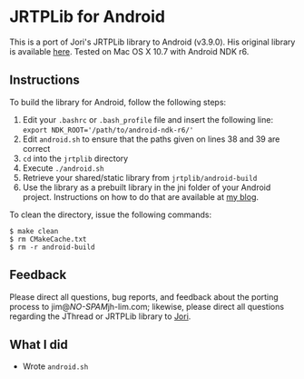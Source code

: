 # JRTPLib for Android
This is a port of Jori's JRTPLib library to Android (v3.9.0). His original library is available [here][1]. Tested on Mac OS X 10.7 with Android NDK r6.

## Instructions
To build the library for Android, follow the following steps:

1. Edit your `.bashrc` or `.bash_profile` file and insert the following line: `export NDK_ROOT='/path/to/android-ndk-r6/'`
1. Edit `android.sh` to ensure that the paths given on lines 38 and 39 are correct
2. `cd` into the `jrtplib` directory
3. Execute `./android.sh`
4. Retrieve your shared/static library from `jrtplib/android-build`
5. Use the library as a prebuilt library in the jni folder of your Android project. Instructions on how to do that are available at [my blog][2].

To clean the directory, issue the following commands:

```shell
$ make clean
$ rm CMakeCache.txt
$ rm -r android-build
```

## Feedback

Please direct all questions, bug reports, and feedback about the porting process to jim@*NO-SPAM*jh-lim.com; likewise, please direct all questions regarding the JThread or JRTPLib library to [Jori][3].

## What I did

* Wrote `android.sh`

   [1]: http://research.edm.uhasselt.be/~jori/page/index.php?n=CS.Jrtplib
   [2]: http://blog.jh-lim.com/2011/06/compiling-open-source-libraries-for-android-part-1/
   [3]: http://research.edm.uhasselt.be/~jori/page/index.php

